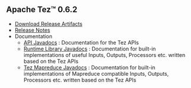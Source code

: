 <!--
   Licensed to the Apache Software Foundation (ASF) under one or more
   contributor license agreements.  See the NOTICE file distributed with
   this work for additional information regarding copyright ownership.
   The ASF licenses this file to You under the Apache License, Version 2.0
   (the "License"); you may not use this file except in compliance with
   the License.  You may obtain a copy of the License at

       http://www.apache.org/licenses/LICENSE-2.0

   Unless required by applicable law or agreed to in writing, software
   distributed under the License is distributed on an "AS IS" BASIS,
   WITHOUT WARRANTIES OR CONDITIONS OF ANY KIND, either express or implied.
   See the License for the specific language governing permissions and
   limitations under the License.
-->

<head><title>Apache Tez&trade; 0.6.2</title></head>

Apache Tez&trade; 0.6.2
----------------

- [Download Release Artifacts](http://www.apache.org/dyn/closer.lua/tez/0.6.2/)
- [Release Notes](0.6.2/release-notes.txt)
- Documentation
    - [API Javadocs](0.6.2/tez-api-javadocs/index.html) : Documentation for the Tez APIs
    - [Runtime Library Javadocs](0.6.2/tez-runtime-library-javadocs/index.html) : Documentation for built-in implementations of useful Inputs, Outputs, Processors etc. written based on the Tez APIs
    - [Tez Mapreduce Javadocs](0.6.2/tez-mapreduce-javadocs/index.html) : Documentation for built-in implementations of Mapreduce compatible Inputs, Outputs, Processors etc. written based on the Tez APIs

